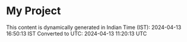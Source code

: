 # My Project

This content is dynamically generated in Indian Time (IST): 2024-04-13 16:50:13 IST
Converted to UTC: 2024-04-13 11:20:13 UTC

